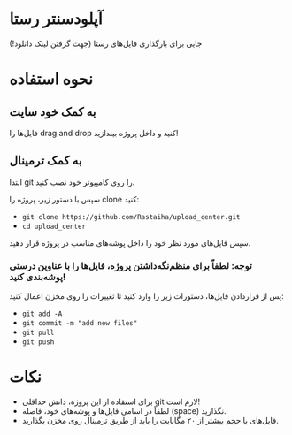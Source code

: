 # آپلودسنتر رستا
جایی برای بارگذاری فایل‌های رستا (جهت گرفتن لینک دانلود!)

# نحوه استفاده

## به کمک خود سایت

فایل‌ها را drag and drop کنید و داخل پروژه بیندازید! 

## به کمک ترمینال
ابتدا git را روی کامپیوتر خود نصب کنید.

سپس با دستور زیر، پروژه را clone کنید:

- `git clone https://github.com/Rastaiha/upload_center.git`
- `cd upload_center`

سپس فایل‌های مورد نظر خود را داخل پوشه‌های مناسب در پروژه قرار دهید.

### توجه: لطفاً برای منظم‌نگه‌داشتن پروژه، فایل‌ها را با عناوین درستی پوشه‌بندی کنید!

پس از قراردادن فایل‌ها، دستورات زیر را وارد کنید تا تغییرات را روی مخزن اعمال کنید:

- `git add -A`
- `git commit -m "add new files"`
- `git pull`
- `git push`

# نکات
- برای استفاده از این پروژه، دانش حداقلی git لازم است!
- لطفاً در اسامی فایل‌ها و پوشه‌های خود، فاصله (space) نگذارید.
- فایل‌های با حجم بیشتر از ۲۰ مگابایت را باید از طریق ترمینال روی مخزن بگذارید.
